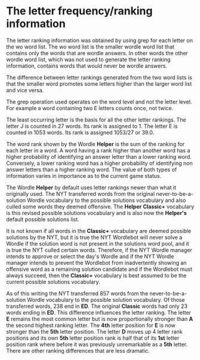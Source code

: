 # The letter frequency/ranking information

The letter ranking information was obtained by using grep for each letter on the wo word list. The wo word list is the smaller wordle word list that contains only the words that are wordle answers. In other words the other wordle word list, which was not used to generate the letter ranking information, contains words that would never be wordle answers.

The difference between letter rankings generated from the two word lists is that the smaller word promotes some letters higher than the larger word list and vice versa.

The grep operation used operates on the word level and not the letter level. For example a word containing two E letters counts once, not twice.

The least occurring letter is the basis for all the other letter rankings. The letter J is counted in 27 words. Its rank is assigned to 1. The letter E is counted in 1053 words. Its rank is assigned 1053/27 or 39.0.

The word rank shown by the Wordle **Helper** is the sum of the ranking for each letter in a word. A word having a rank higher than another word has a higher probability of identifying an answer letter than a lower ranking word. Conversely, a lower ranking word has a higher probability of identifying non answer letters than a higher ranking word. The value of both types of information varies in importance as to the current game status.

The Wordle **Helper** by default uses letter rankings newer than what it originally used. The NYT transferred words from the original never-to-be-a-solution Wordle vocabulary to the possible solutions vocabulary and also culled some words they deemed offensive. The **Helper** **Classic+** vocabulary is this revised possible solutions vocabulary and is also now the **Helper's** default possible solutions list.

It is not known if all words in the **Classic+** vocabulary are deemed possible solutions by the NYT, but it is true the NYT Wordlebot will never solve a Wordle if the solution word is not present in the solutions word pool, and it is true the NYT culled certain words. Therefore, if the NYT Wordle manager intends to approve or select the day's Wordle and if the NYT Wordle manager intends to prevent the Wordlebot from inadvertently showing an offensive word as a remaining solution candidate and if the Wordlebot must always succeed, then the **Classic+** vocabulary is best assumed to be the current possible solutions vocabulary.

As of this writing the NYT transferred 857 words from the never-to-be-a-solution Wordle vocabulary to the possible solution vocabulary. Of those transferred words, 238 end in **ED**. The original **Classic** words had only 23 words ending in **ED**. This difference influences the letter ranking. The letter **E** remains the most common letter but is now proportionally stronger than **A** the second highest ranking letter. The **4th** letter position for **E** is now stronger than the **5th** letter position. The letter **D** moves up 4 letter rank positions and its own **5th** letter position rank is half that of its **1st** letter position rank where before it was previously unremarkable as a **5th** letter. There are other ranking differences that are less dramatic.
